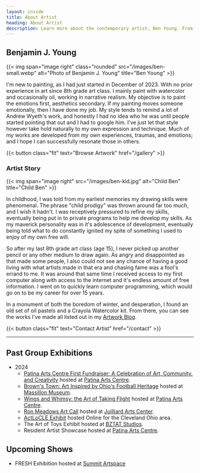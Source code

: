```yaml
---
layout: inside
title: About Artist
heading: About Artist
description: Learn more about the contemporary artist, Ben Young. From his artistic story to his specialties in painting.
---
```


## Benjamin J. Young ##

{{< img span="image right" class="rounded" src="/images/ben-small.webp" alt="Photo of Benjamin J. Young" title="Ben Young" >}}

I'm new to painting, as I had just started in December of 2023. With no prior experience in art since 8th grade art class. I mainly paint with watercolor and occasionally oil, working in narrative realism. My objective is to paint the emotions first, aesthetics secondary. If my painting moves someone emotionally, then I have done my job. My style tends to remind a lot of Andrew Wyeth's work, and honestly I had no idea who he was until people started pointing that out and I had to google him. I've just let that style however take hold naturally to my own expression and technique. Much of my works are developed from my own experiences, traumas, and emotions; and I hope I can successfully resonate those in others.

{{< button class="fit" text="Browse Artwork" href="/gallery" >}}

### Artist Story ###

{{< img span="image right" src="/images/ben-kid.jpg" alt="Child Ben" title="Child Ben" >}}

In childhood, I was told from my earliest memories my drawing skills were phenomenal. The phrase "child prodigy" was thrown around far too much, and I wish it hadn't. I was receptively pressured to refine my skills, eventually being put in to private programs to help me develop my skills. As my maverick personality was in it's adolescence of development, eventually being told what to do constantly ignited my spite of something I used to enjoy of my own free will.

So after my last 8th grade art class (age 15), I never picked up another pencil or any other medium to draw again. As angry and disappointed as that made some people, I also could not see any chance of having a good living with what artists made in that era and chasing fame was a fool's errand to me. It was around that same time I received access to my first computer along with access to the internet and it's endless amount of free information. I went on to quickly learn computer programming, which would go on to be my career for over 15 years.

In a monument of both the boredom of winter, and desperation, I found an old set of oil pastels and a Crayola Watercolor kit. From there, you can see the works I've made all listed out in my [Artwork Blog](/artwork).

{{< button class="fit" text="Contact Artist" href="/contact" >}}

---

## Past Group Exhibitions ##

  * 2024
    * [Patina Arts Centre First Fundraiser: A Celebration of Art, Community, and Creativity](https://www.facebook.com/events/869821251632238/) hosted at [Patina Arts Centre](https://www.patinaartscentre.com).
    * [Brown's Town: Art Inspired by Ohio's Football Heritage](https://paulbrownmuseum.org/exhibits/detail/browns-town-art-inspired-by-ohios-football-heritage) hosted at [Massillon Museum](http://massillonmuseum.org/).
    * [Wings and Whimsy: the Art of Taking Flight](https://www.facebook.com/events/1031065925277126) hosted at [Patina Arts Centre](http://patinaartscentre.com/).
    * [Ron Meadows Art Call](https://www.juilliardartscenter.com/ron-meadows-art-call-2024.html) hosted at [Juilliard Arts Center](https://www.juilliardartscenter.com).
    * [ActLoCLE Exhibit](https://www.actlocle.org/) hosted Online for the Cleveland Ohio area.
    * The Art of Toys Exhibit hosted at [BZTAT Studios](http://bztatstudios.com).
    * Resident Artist Showcase hosted at [Patina Arts Centre](http://patinaartscentre.com/).

## Upcoming Shows ##
  * FRESH Exhibition hosted at [Summit Artspace](https://www.summitartspace.org)